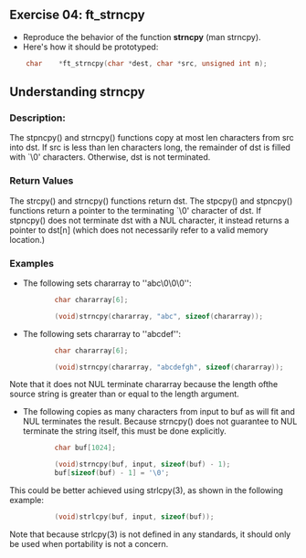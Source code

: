 ## Exercise 04: ft_strncpy

- Reproduce the behavior of the function __strncpy__ (man strncpy).
- Here's how it should be prototyped:
```C
	char	*ft_strncpy(char *dest, char *src, unsigned int n);
```

## Understanding strncpy
### Description:
The stpncpy() and strncpy() functions copy at most len characters
from src into dst.  If src is less than len characters long, the
remainder of dst is filled with `\0' characters.  Otherwise, dst is
not terminated.

### Return Values
The strcpy() and strncpy() functions return dst.  The stpcpy() and
stpncpy() functions return a pointer to the terminating `\0' character of dst.  If stpncpy() does not terminate dst with a NUL character, it instead returns a pointer to dst[n] \(which does not necessarily refer to a valid memory location.)

### Examples
- The following sets chararray to ''abc\0\0\0'':

```C
           char chararray[6];

           (void)strncpy(chararray, "abc", sizeof(chararray));
```

- The following sets chararray to ''abcdef'':

```C
           char chararray[6];

           (void)strncpy(chararray, "abcdefgh", sizeof(chararray));
```

Note that it does not NUL terminate chararray because the length ofthe source string is greater than or equal to the length argument.

- The following copies as many characters from input to buf as will
fit and NUL terminates the result.  Because strncpy() does not guarantee to NUL terminate the string itself, this must be done explicitly.

```C
           char buf[1024];

           (void)strncpy(buf, input, sizeof(buf) - 1);
           buf[sizeof(buf) - 1] = '\0';
```

This could be better achieved using strlcpy(3), as shown in the following example:

```C
           (void)strlcpy(buf, input, sizeof(buf));
```

Note that because strlcpy(3) is not defined in any standards, it should only be used when portability is not a concern.
